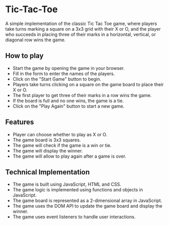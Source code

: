 # Tic-Tac-Toe

A simple implementation of the classic Tic Tac Toe game, where players take turns marking a square on a 3x3 grid with their X or O, and the player who succeeds in placing three of their marks in a horizontal, vertical, or diagonal row wins the game.

## How to play

- Start the game by opening the game in your browser.
- Fill in the form to enter the names of the players.
- Click on the "Start Game" button to begin.
- Players take turns clicking on a square on the game board to place their X or O.
- The first player to get three of their marks in a row wins the game.
- If the board is full and no one wins, the game is a tie.
- Click on the "Play Again" button to start a new game.

## Features

- Player can choose whether to play as X or O.
- The game board is 3x3 squares.
- The game will check if the game is a win or tie.
- The game will display the winner.
- The game will allow to play again after a game is over.

## Technical Implementation

- The game is built using JavaScript, HTML and CSS.
- The game logic is implemented using functions and objects in JavaScript.
- The game board is represented as a 2-dimensional array in JavaScript.
- The game uses the DOM API to update the game board and display the winner.
- The game uses event listeners to handle user interactions.


